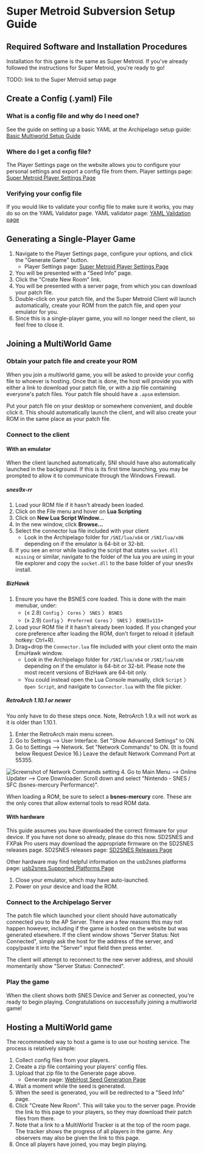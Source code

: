 # Super Metroid Subversion Setup Guide

## Required Software and Installation Procedures

Installation for this game is the same as Super Metroid. If you've already followed the instructions for Super Metroid, you're ready to go!

TODO: link to the Super Metroid setup page

## Create a Config (.yaml) File

### What is a config file and why do I need one?

See the guide on setting up a basic YAML at the Archipelago setup
guide: [Basic Multiworld Setup Guide](/tutorial/Archipelago/setup/en)

### Where do I get a config file?

The Player Settings page on the website allows you to configure your personal settings and export a config file from
them. Player settings page: [Super Metroid Player Settings Page](/games/Super%20Metroid/player-settings)

### Verifying your config file

If you would like to validate your config file to make sure it works, you may do so on the YAML Validator page. YAML
validator page: [YAML Validation page](/mysterycheck)

## Generating a Single-Player Game

1. Navigate to the Player Settings page, configure your options, and click the "Generate Game" button.
    - Player Settings page: [Super Metroid Player Settings Page](/games/Super%20Metroid/player-settings)
2. You will be presented with a "Seed Info" page.
3. Click the "Create New Room" link.
4. You will be presented with a server page, from which you can download your patch file.
5. Double-click on your patch file, and the Super Metroid Client will launch automatically, create your ROM from the
   patch file, and open your emulator for you.
6. Since this is a single-player game, you will no longer need the client, so feel free to close it.

## Joining a MultiWorld Game

### Obtain your patch file and create your ROM

When you join a multiworld game, you will be asked to provide your config file to whoever is hosting. Once that is done,
the host will provide you with either a link to download your patch file, or with a zip file containing everyone's patch
files. Your patch file should have a `.apsm` extension.

Put your patch file on your desktop or somewhere convenient, and double click it. This should automatically launch the
client, and will also create your ROM in the same place as your patch file.

### Connect to the client

#### With an emulator

When the client launched automatically, SNI should have also automatically launched in the background. If this is its
first time launching, you may be prompted to allow it to communicate through the Windows Firewall.

##### snes9x-rr

1. Load your ROM file if it hasn't already been loaded.
2. Click on the File menu and hover on **Lua Scripting**
3. Click on **New Lua Script Window...**
4. In the new window, click **Browse...**
5. Select the connector lua file included with your client
    - Look in the Archipelago folder for `/SNI/lua/x64` or `/SNI/lua/x86` depending on if the
      emulator is 64-bit or 32-bit.
6. If you see an error while loading the script that states `socket.dll missing` or similar, navigate to the folder of 
the lua you are using in your file explorer and copy the `socket.dll` to the base folder of your snes9x install.

##### BizHawk

1. Ensure you have the BSNES core loaded. This is done with the main menubar, under:
    - (≤ 2.8) `Config` 〉 `Cores` 〉 `SNES` 〉 `BSNES`
    - (≥ 2.9) `Config` 〉 `Preferred Cores` 〉 `SNES` 〉 `BSNESv115+`
2. Load your ROM file if it hasn't already been loaded.
   If you changed your core preference after loading the ROM, don't forget to reload it (default hotkey: Ctrl+R).
3. Drag+drop the `Connector.lua` file included with your client onto the main EmuHawk window.
    - Look in the Archipelago folder for `/SNI/lua/x64` or `/SNI/lua/x86` depending on if the
      emulator is 64-bit or 32-bit. Please note the most recent versions of BizHawk are 64-bit only.
    - You could instead open the Lua Console manually, click `Script` 〉 `Open Script`, and navigate to `Connector.lua`
      with the file picker.

##### RetroArch 1.10.1 or newer

You only have to do these steps once. Note, RetroArch 1.9.x will not work as it is older than 1.10.1.

1. Enter the RetroArch main menu screen.
2. Go to Settings --> User Interface. Set "Show Advanced Settings" to ON.
3. Go to Settings --> Network. Set "Network Commands" to ON. (It is found below Request Device 16.) Leave the default
   Network Command Port at 55355.

![Screenshot of Network Commands setting](/static/generated/docs/A%20Link%20to%20the%20Past/retroarch-network-commands-en.png)
4. Go to Main Menu --> Online Updater --> Core Downloader. Scroll down and select "Nintendo - SNES / SFC (bsnes-mercury
   Performance)".

When loading a ROM, be sure to select a **bsnes-mercury** core. These are the only cores that allow external tools to
read ROM data.

#### With hardware

This guide assumes you have downloaded the correct firmware for your device. If you have not done so already, please do
this now. SD2SNES and FXPak Pro users may download the appropriate firmware on the SD2SNES releases page. SD2SNES
releases page: [SD2SNES Releases Page](https://github.com/RedGuyyyy/sd2snes/releases)

Other hardware may find helpful information on the usb2snes platforms
page: [usb2snes Supported Platforms Page](http://usb2snes.com/#supported-platforms)

1. Close your emulator, which may have auto-launched.
2. Power on your device and load the ROM.

### Connect to the Archipelago Server

The patch file which launched your client should have automatically connected you to the AP Server. There are a few
reasons this may not happen however, including if the game is hosted on the website but was generated elsewhere. If the
client window shows "Server Status: Not Connected", simply ask the host for the address of the server, and copy/paste it
into the "Server" input field then press enter.

The client will attempt to reconnect to the new server address, and should momentarily show "Server Status: Connected".

### Play the game

When the client shows both SNES Device and Server as connected, you're ready to begin playing. Congratulations on
successfully joining a multiworld game!

## Hosting a MultiWorld game

The recommended way to host a game is to use our hosting service. The process is relatively simple:

1. Collect config files from your players.
2. Create a zip file containing your players' config files.
3. Upload that zip file to the Generate page above.
    - Generate page: [WebHost Seed Generation Page](/generate)
4. Wait a moment while the seed is generated.
5. When the seed is generated, you will be redirected to a "Seed Info" page.
6. Click "Create New Room". This will take you to the server page. Provide the link to this page to your players, so
   they may download their patch files from there.
7. Note that a link to a MultiWorld Tracker is at the top of the room page. The tracker shows the progress of all
   players in the game. Any observers may also be given the link to this page.
8. Once all players have joined, you may begin playing.
